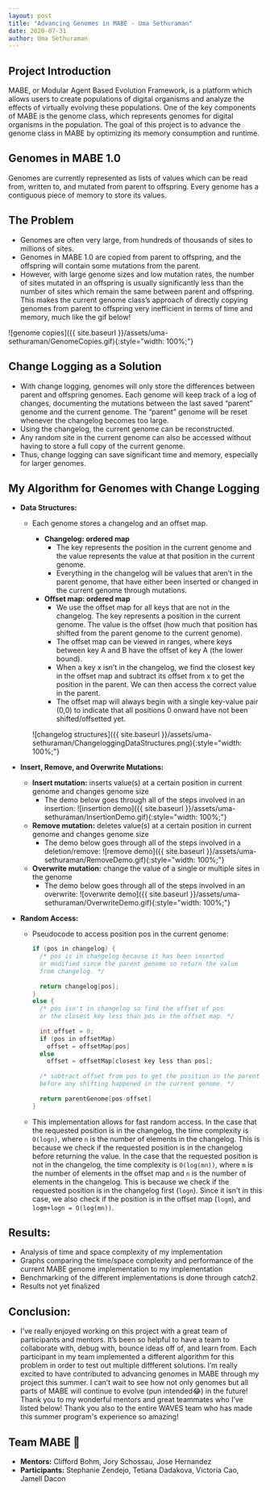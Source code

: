 ```yaml
---
layout: post
title: "Advancing Genomes in MABE - Uma Sethuraman"
date: 2020-07-31
author: Uma Sethuraman
---
```


## Project Introduction
MABE, or Modular Agent Based Evolution Framework, is a platform which allows users to create populations of digital organisms and analyze the effects of virtually evolving these populations. One of the key components of MABE is the genome class, which represents genomes for digital organisms in the population. The goal of this project is to advance the genome class in MABE by optimizing its memory consumption and runtime.

## Genomes in MABE 1.0
Genomes are currently represented as lists of values which can be read from, written to, and mutated from parent to offspring. Every genome has a contiguous piece of memory to store its values.

## The Problem
- Genomes are often very large, from hundreds of thousands of sites to millions of sites.
- Genomes in MABE 1.0 are copied from parent to offspring, and the offspring will contain some mutations from the parent.
- However, with large genome sizes and low mutation rates, the number of sites mutated in an offspring is usually significantly less than the number of sites which remain the same between parent and offspring. This makes the current genome class’s approach of directly copying genomes from parent to offspring very inefficient in terms of time and memory, much like the gif below!

![genome copies]({{ site.baseurl }}/assets/uma-sethuraman/GenomeCopies.gif){:style="width: 100%;"}

## Change Logging as a Solution
- With change logging, genomes will only store the differences between parent and offspring genomes. Each genome will keep track of a log of changes, documenting the mutations between the last saved “parent” genome and the current genome. The “parent” genome will be reset whenever the changelog becomes too large. 
- Using the changelog, the current genome can be reconstructed. 
- Any random site in the current genome can also be accessed without having to store a full copy of the current genome. 
- Thus, change logging can save significant time and memory, especially for larger genomes. 

## My Algorithm for Genomes with Change Logging
- **Data Structures:**
  - Each genome stores a changelog and an offset map.
    - **Changelog: ordered map**
      - The key represents the position in the current genome and the value represents the value at that position in the current genome.
      - Everything in the changelog will be values that aren’t in the parent genome, that have either been inserted or changed in the current genome through mutations.
    - **Offset map: ordered map**
      - We use the offset map for all keys that are not in the changelog. The key represents a position in the current genome. The value is the offset (how much that position has shifted from the parent genome to the current genome). 
      - The offset map can be viewed in ranges, where keys between key A and B have the offset of key A (the lower bound).
      - When a key x isn’t in the changelog, we find the closest key in the offset map and subtract its offset from x to get the position in the parent. We can then access the correct value in the parent.
      - The offset map will always begin with a single key-value pair (0,0) to indicate that all positions 0 onward have not been shifted/offsetted yet.
    
    ![changelog structures]({{ site.baseurl }}/assets/uma-sethuraman/ChangeloggingDataStructures.png){:style="width: 100%;"}

- **Insert, Remove, and Overwrite Mutations:**
  - **Insert mutation:** inserts value(s) at a certain position in current genome and changes genome size
    - The demo below goes through all of the steps involved in an insertion:
     ![insertion demo]({{ site.baseurl }}/assets/uma-sethuraman/InsertionDemo.gif){:style="width: 100%;"}
  - **Remove mutation:** deletes value(s) at a certain position in current genome and changes genome size
    - The demo below goes through all of the steps involved in a deletion/remove:
     ![remove demo]({{ site.baseurl }}/assets/uma-sethuraman/RemoveDemo.gif){:style="width: 100%;"}
  - **Overwrite mutation:** change the value of a single or multiple sites in the genome
    - The demo below goes through all of the steps involved in an overwrite:
    ![overwrite demo]({{ site.baseurl }}/assets/uma-sethuraman/OverwriteDemo.gif){:style="width: 100%;"}
      
- **Random Access:**
  - Pseudocode to access position pos in the current genome:
    ``` C++
    if (pos in changelog) {
      /* pos is in changelog because it has been inserted 
      or modified since the parent genome so return the value
      from changelog. */
      
      return changelog[pos];
    }
    else {
      /* pos isn't in changelog so find the offset of pos 
      or the closest key less than pos in the offset map. */
      
      int offset = 0;
      if (pos in offsetMap)
        offset = offsetMap[pos]
      else
        offset = offsetMap[closest key less than pos];
        
      /* subtract offset from pos to get the position in the parent
      before any shifting happened in the current genome. */
      
      return parentGenome[pos-offset]
    }
    ```
  - This implementation allows for fast random access. In the case that the requested position is in the changelog, the time complexity is `O(logn)`, where `n` is the number of elements in the changelog. This is because we check if the requested position is in the changelog before returning the value. In the case that the requested position is not in the changelog, the time complexity is `O(log(mn))`, where `m` is the number of elements in the offset map and `n` is the number of elements in the changelog. This is because we check if the requested position is in the changelog first (`logn`). Since it isn't in this case, we also check if the position is in the offset map (`logm`), and `logm+logn = O(log(mn))`.
  
## Results: 
  - Analysis of time and space complexity of my implementation
  - Graphs comparing the time/space complexity and performance of the current MABE genome implementation to my implementation
  - Benchmarking of the different implementations is done through catch2.
  - Results not yet finalized
  
## Conclusion:
- I’ve really enjoyed working on this project with a great team of participants and mentors. It’s been so helpful to have a team to collaborate with, debug with, bounce ideas off of, and learn from. Each participant in my team implemented a different algorithm for this problem in order to test out multiple diffferent solutions. I’m really excited to have contributed to advancing genomes in MABE through my project this summer. I can’t wait to see how not only genomes but all parts of MABE will continue to evolve (pun intended😂) in the future! Thank you to my wonderful mentors and great teammates who I’ve listed below! Thank you also to the entire WAVES team who has made this summer program's experience so amazing!

## Team MABE 🎉
- **Mentors:** Clifford Bohm, Jory Schossau, Jose Hernandez
- **Participants:** Stephanie Zendejo, Tetiana Dadakova, Victoria Cao, Jamell Dacon
